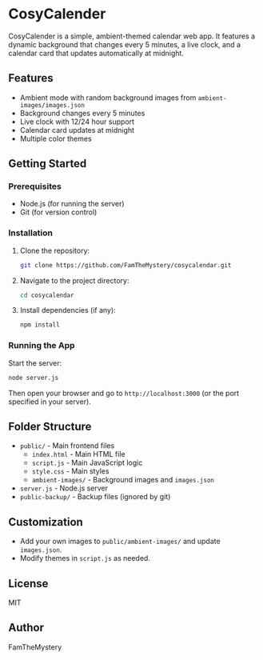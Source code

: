 # CosyCalender

CosyCalender is a simple, ambient-themed calendar web app. It features a dynamic background that changes every 5 minutes, a live clock, and a calendar card that updates automatically at midnight.

## Features
- Ambient mode with random background images from `ambient-images/images.json`
- Background changes every 5 minutes
- Live clock with 12/24 hour support
- Calendar card updates at midnight
- Multiple color themes

## Getting Started

### Prerequisites
- Node.js (for running the server)
- Git (for version control)

### Installation
1. Clone the repository:
   ```sh
   git clone https://github.com/FamTheMystery/cosycalendar.git
   ```
2. Navigate to the project directory:
   ```sh
   cd cosycalendar
   ```
3. Install dependencies (if any):
   ```sh
   npm install
   ```

### Running the App
Start the server:
```sh
node server.js
```
Then open your browser and go to `http://localhost:3000` (or the port specified in your server).

## Folder Structure
- `public/` - Main frontend files
  - `index.html` - Main HTML file
  - `script.js` - Main JavaScript logic
  - `style.css` - Main styles
  - `ambient-images/` - Background images and `images.json`
- `server.js` - Node.js server
- `public-backup/` - Backup files (ignored by git)

## Customization
- Add your own images to `public/ambient-images/` and update `images.json`.
- Modify themes in `script.js` as needed.

## License
MIT

## Author
FamTheMystery